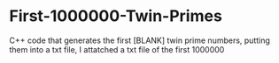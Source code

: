 # First-1000000-Twin-Primes
C++ code that generates the first [BLANK] twin prime numbers, putting them into a txt file, I attatched a txt file of the first 1000000
